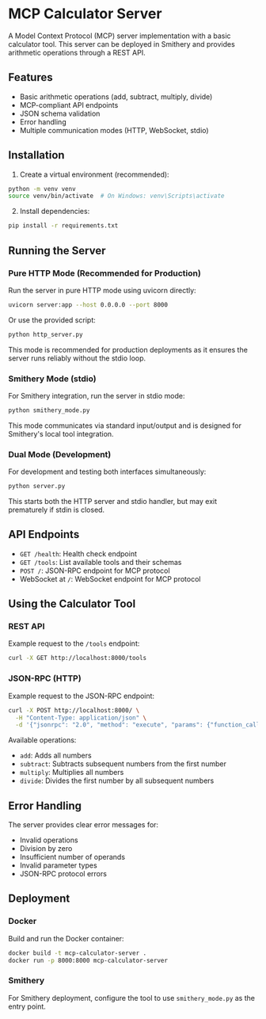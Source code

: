 # MCP Calculator Server

A Model Context Protocol (MCP) server implementation with a basic calculator tool. This server can be deployed in Smithery and provides arithmetic operations through a REST API.

## Features

- Basic arithmetic operations (add, subtract, multiply, divide)
- MCP-compliant API endpoints
- JSON schema validation
- Error handling
- Multiple communication modes (HTTP, WebSocket, stdio)

## Installation

1. Create a virtual environment (recommended):
```bash
python -m venv venv
source venv/bin/activate  # On Windows: venv\Scripts\activate
```

2. Install dependencies:
```bash
pip install -r requirements.txt
```

## Running the Server

### Pure HTTP Mode (Recommended for Production)

Run the server in pure HTTP mode using uvicorn directly:

```bash
uvicorn server:app --host 0.0.0.0 --port 8000
```

Or use the provided script:

```bash
python http_server.py
```

This mode is recommended for production deployments as it ensures the server runs reliably without the stdio loop.

### Smithery Mode (stdio)

For Smithery integration, run the server in stdio mode:

```bash
python smithery_mode.py
```

This mode communicates via standard input/output and is designed for Smithery's local tool integration.

### Dual Mode (Development)

For development and testing both interfaces simultaneously:

```bash
python server.py
```

This starts both the HTTP server and stdio handler, but may exit prematurely if stdin is closed.

## API Endpoints

- `GET /health`: Health check endpoint
- `GET /tools`: List available tools and their schemas
- `POST /`: JSON-RPC endpoint for MCP protocol
- WebSocket at `/`: WebSocket endpoint for MCP protocol

## Using the Calculator Tool

### REST API

Example request to the `/tools` endpoint:

```bash
curl -X GET http://localhost:8000/tools
```

### JSON-RPC (HTTP)

Example request to the JSON-RPC endpoint:

```bash
curl -X POST http://localhost:8000/ \
  -H "Content-Type: application/json" \
  -d '{"jsonrpc": "2.0", "method": "execute", "params": {"function_calls": [{"name": "calculator", "parameters": {"operation": "add", "numbers": [1, 2, 3, 4]}}]}, "id": 1}'
```

Available operations:
- `add`: Adds all numbers
- `subtract`: Subtracts subsequent numbers from the first number
- `multiply`: Multiplies all numbers
- `divide`: Divides the first number by all subsequent numbers

## Error Handling

The server provides clear error messages for:
- Invalid operations
- Division by zero
- Insufficient number of operands
- Invalid parameter types
- JSON-RPC protocol errors

## Deployment

### Docker

Build and run the Docker container:

```bash
docker build -t mcp-calculator-server .
docker run -p 8000:8000 mcp-calculator-server
```

### Smithery

For Smithery deployment, configure the tool to use `smithery_mode.py` as the entry point. 